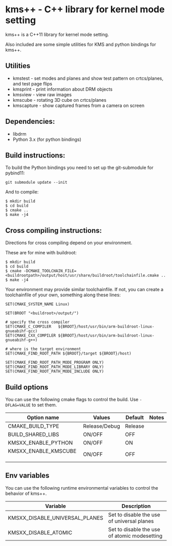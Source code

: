 # kms++ - C++ library for kernel mode setting

kms++ is a C++11 library for kernel mode setting.

Also included are some simple utilities for KMS and python bindings for kms++.

## Utilities

- kmstest - set modes and planes and show test pattern on crtcs/planes, and test page flips
- kmsprint - print information about DRM objects
- kmsview - view raw images
- kmscube - rotating 3D cube on crtcs/planes
- kmscapture - show captured frames from a camera on screen

## Dependencies:

- libdrm
- Python 3.x (for python bindings)

## Build instructions:

To build the Python bindings you need to set up the git-submodule for pybind11:

```
git submodule update --init
```

And to compile:

```
$ mkdir build
$ cd build
$ cmake ..
$ make -j4
```

## Cross compiling instructions:

Directions for cross compiling depend on your environment.

These are for mine with buildroot:

```
$ mkdir build
$ cd build
$ cmake -DCMAKE_TOOLCHAIN_FILE=<buildrootpath>/output/host/usr/share/buildroot/toolchainfile.cmake ..
$ make -j4
```

Your environment may provide similar toolchainfile. If not, you can create a toolchainfile of your own, something along these lines:

```
SET(CMAKE_SYSTEM_NAME Linux)

SET(BROOT "<buildroot>/output/")

# specify the cross compiler
SET(CMAKE_C_COMPILER   ${BROOT}/host/usr/bin/arm-buildroot-linux-gnueabihf-gcc)
SET(CMAKE_CXX_COMPILER ${BROOT}/host/usr/bin/arm-buildroot-linux-gnueabihf-g++)

# where is the target environment
SET(CMAKE_FIND_ROOT_PATH ${BROOT}/target ${BROOT}/host)

SET(CMAKE_FIND_ROOT_PATH_MODE_PROGRAM ONLY)
SET(CMAKE_FIND_ROOT_PATH_MODE_LIBRARY ONLY)
SET(CMAKE_FIND_ROOT_PATH_MODE_INCLUDE ONLY)
```

## Build options

You can use the following cmake flags to control the build. Use `-DFLAG=VALUE` to set them.

Option name           | Values        | Default  | Notes
--------------------- | ------------- | -------- | --------
CMAKE_BUILD_TYPE      | Release/Debug | Release  |
BUILD_SHARED_LIBS     | ON/OFF        | OFF      |
KMSXX_ENABLE_PYTHON   | ON/OFF        | ON       |
KMSXX_ENABLE_KMSCUBE  | ON/OFF        | OFF      |

## Env variables

You can use the following runtime environmental variables to control the behavior of kms++.

Variable                          | Description
--------------------------------- | -------------
KMSXX_DISABLE_UNIVERSAL_PLANES    | Set to disable the use of universal planes
KMSXX_DISABLE_ATOMIC              | Set to disable the use of atomic modesetting
